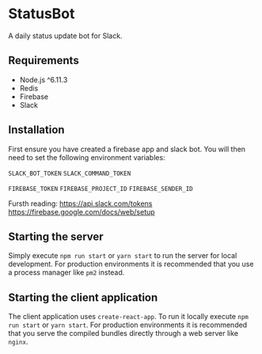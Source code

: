 # StatusBot
A daily status update bot for Slack.

## Requirements

- Node.js ^6.11.3
- Redis
- Firebase
- Slack

## Installation

First ensure you have created a firebase app and slack bot.
You will then need to set the following environment variables:

`SLACK_BOT_TOKEN`
`SLACK_COMMAND_TOKEN`

`FIREBASE_TOKEN`
`FIREBASE_PROJECT_ID`
`FIREBASE_SENDER_ID`

Fursth reading:
https://api.slack.com/tokens
https://firebase.google.com/docs/web/setup

## Starting the server

Simply execute `npm run start` or `yarn start` to run the server for local development.
For production environments it is recommended that you use a process manager like `pm2` instead.

## Starting the client application

The client application uses `create-react-app`. 
To run it locally execute `npm run start` or `yarn start`.
For production environments it is recommended that you serve the compiled bundles directly through a web server like `nginx`.

